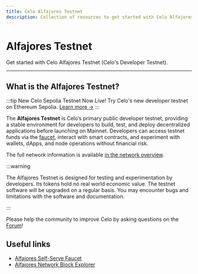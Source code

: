 ```yaml
---
title: Celo Alfajores Testnet
description: Collection of resources to get started with Celo Alfajores Testnet (Celo's Developer Testnet).
---
```


# Alfajores Testnet

Get started with Celo Alfajores Testnet (Celo's Developer Testnet).

---

## What is the Alfajores Testnet?

:::tip New Celo Sepolia Testnet Now Live!
Try Celo's new developer testnet on Ethereum Sepolia.
[Learn more →](/cel2/notices/celo-sepolia-launch)
:::

The **Alfajores Testnet** is Celo’s primary public developer testnet, providing a stable environment for developers to build, test, and deploy decentralized applications before launching on Mainnet. Developers can access testnet funds via the [faucet](https://faucet.celo.org/alfajores), interact with smart contracts, and experiment with wallets, dApps, and node operations without financial risk.

The full network information is available [in the network overview](/network#celo-alfajores-testnet).

:::warning

The Alfajores Testnet is designed for testing and experimentation by developers. Its tokens hold no real world economic value. The testnet software will be upgraded on a regular basis. You may encounter bugs and limitations with the software and documentation.

:::

Please help the community to improve Celo by asking questions on the [Forum](https://forum.celo.org/c/testnets/alfajores-testnet/6)!

## Useful links

- [Alfajores Self-Serve Faucet](https://faucet.celo.org/alfajores)
- [Alfajores Network Block Explorer](https://celo-alfajores.blockscout.com/)
